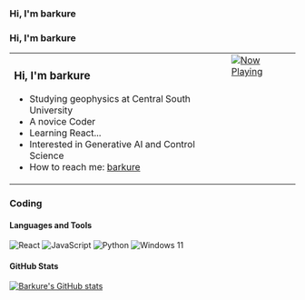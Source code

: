 ### Hi, I'm barkure
### Hi, I'm barkure
<table>
  <tr>
    <td valign="top">
      <h3>Hi, I'm barkure</h3>
      <ul>
        <li>Studying geophysics at Central South University</li>
        <li>A novice Coder</li>
        <li>Learning React...</li>
        <li>Interested in Generative AI and Control Science</li>
        <li>How to reach me: <a href="https://barku.re">barkure</a></li>
      </ul>
    </td>
    <td valign="top">
      <a href="https://spotify-github-profile.vercel.app/api/view.svg?uid=31cpz4ouugwhmy4vbvgr43o4x2ae&redirect=true" target="_blank"><img src="https://spotify-github-profile.vercel.app/api/view.svg?uid=31cpz4ouugwhmy4vbvgr43o4x2ae&cover_image=true&theme=novatorem&show_offline=false&background_color=121212&interchange=false&bar_color=53b14f&bar_color_cover=true" alt="Now Playing"></a>
    </td>
  </tr>
</table>

### Coding
#### Languages and Tools
![React](https://shields.io/badge/react-black?logo=react&style=for-the-badge)
![JavaScript](https://img.shields.io/badge/JavaScript-F7DF1E?style=for-the-badge&logo=javascript&logoColor=black)
![Python](https://img.shields.io/badge/Python-3776AB?style=for-the-badge&logo=python&logoColor=white)
![Windows 11](https://img.shields.io/badge/Windows%2011-0078D6?style=for-the-badge&logo=windows&logoColor=white)
#### GitHub Stats
[![Barkure's GitHub stats](https://github-readme-stats.vercel.app/api?username=barkure&show_icons=true&theme=transparent)](https://github.com/barkure?tab=repositories)
